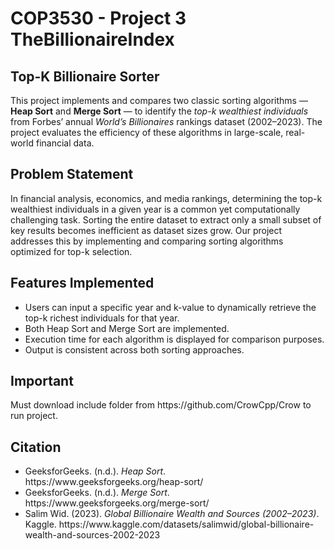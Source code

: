 <H1> COP3530 - Project 3 TheBillionaireIndex</h1>

<H2> Top-K Billionaire Sorter</h2>
This project implements and compares two classic sorting algorithms 
— <b>Heap Sort</b> and <b>Merge Sort</b> — to identify the <i>top-k 
wealthiest individuals</i> from Forbes’ annual <i>World’s Billionaires</i> 
rankings dataset (2002–2023). The project evaluates the efficiency of 
these algorithms in large-scale, real-world financial data.


<H2> Problem Statement </H2>

In financial analysis, economics, and media rankings, determining the
top-k wealthiest individuals in a given year is a common yet 
computationally challenging task. Sorting the entire dataset to extract
only a small subset of key results becomes inefficient as dataset sizes
grow. Our project addresses this by implementing and comparing sorting 
algorithms optimized for top-k selection.

<H2> Features Implemented </H2>

<ul>
  <li>Users can input a specific year and k-value to dynamically retrieve the top-k richest individuals for that year.</li>
  <li>Both Heap Sort and Merge Sort are implemented.</li>
  <li>Execution time for each algorithm is displayed for comparison purposes.</li>
  <li>Output is consistent across both sorting approaches.</li>
</ul>

<H2> Important </H2>
Must download include folder from https://github.com/CrowCpp/Crow to run project. 

<H2> Citation </H2>
<ul>
  <li>GeeksforGeeks. (n.d.). <i>Heap Sort</i>. https://www.geeksforgeeks.org/heap-sort/</li>
  <li>GeeksforGeeks. (n.d.). <i>Merge Sort</i>. https://www.geeksforgeeks.org/merge-sort/</li>
  <li>Salim Wid. (2023). <i>Global Billionaire Wealth and Sources (2002–2023)</i>. Kaggle. https://www.kaggle.com/datasets/salimwid/global-billionaire-wealth-and-sources-2002-2023</li>
</ul>

